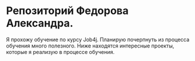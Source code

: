 # Репозиторий Федорова Александра.
Я прохожу обучение по курсу Job4j. Планирую почерпнуть из процесса обучения много полезного.
Ниже находятся интересные проекты, которые я реализую в процессе обучения.

